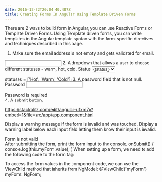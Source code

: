 ```yaml
---
date: 2016-12-22T20:04:40.407Z
title: Creating Forms In Angular Using Template Driven Forms
---
```

There are 2 ways to build form in Angular, you can use Reactive Forms or Template Driven Forms.  Using Template driven forms, you can write templates in the Angular template syntax with the form-specific directives and techniques described in this page.

1.  Make sure the email address is not empty and gets validated for email.
 <input type="email" id="email" class="form-control" email required ngModel name="email">
2.  A dropdown that allows a user to choose different statuses - warm, hot, cold.
  <label for="status">Status</label>
  <select name="status" id="status" ngModel class="form-control">
    <option value="pet" *ngFor="let status of statuses" [value]="status">{{status}}</option>
  </select>
  
  statuses = ['Hot', 'Warm', 'Cold'];
3.  A password field that is not null.
  <label for="password">Password</label>
  <input type="password" id="password" class="form-control" ngModel name="password" required >
  <div [hidden]="password.valid || password.pristine" class="alert alert-danger">
     Password is required
  </div>
4.  A submit button.

https://stackblitz.com/edit/angular-ufxm7p?embed=1&file=src/app/app.component.html

Display a warning message if the form is invalid and was touched.  Display a warning label below each input field letting them know their input is invalid.
 <div [hidden]="!myForm.valid || myForm.touched" class="alert alert-danger">
          Form is not valid
 </div>
After submitting the form, print the form input to the console.
 onSubmit() {
    console.log(this.myForm.value);
  }
When setting up a form, we need to add the following code to the form tag:
<form (ngSubmit)="onSubmit()" #myForm="ngForm">

To access the form values in the component code, we can use the ViewChild method that inherits from NgModel:
@ViewChild("myForm") myForm: NgForm;


